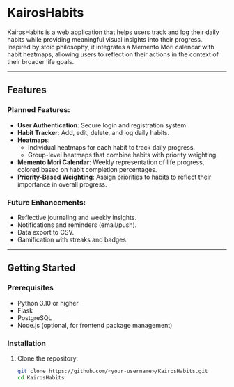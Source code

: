 # KairosHabits

KairosHabits is a web application that helps users track and log their daily habits while providing meaningful visual insights into their progress. Inspired by stoic philosophy, it integrates a Memento Mori calendar with habit heatmaps, allowing users to reflect on their actions in the context of their broader life goals.

---

## Features

### Planned Features:
- **User Authentication**: Secure login and registration system.
- **Habit Tracker**: Add, edit, delete, and log daily habits.
- **Heatmaps**:
  - Individual heatmaps for each habit to track daily progress.
  - Group-level heatmaps that combine habits with priority weighting.
- **Memento Mori Calendar**: Weekly representation of life progress, colored based on habit completion percentages.
- **Priority-Based Weighting**: Assign priorities to habits to reflect their importance in overall progress.

### Future Enhancements:
- Reflective journaling and weekly insights.
- Notifications and reminders (email/push).
- Data export to CSV.
- Gamification with streaks and badges.

---

## Getting Started

### Prerequisites
- Python 3.10 or higher
- Flask
- PostgreSQL
- Node.js (optional, for frontend package management)

### Installation
1. Clone the repository:
   ```bash
   git clone https://github.com/<your-username>/KairosHabits.git
   cd KairosHabits
